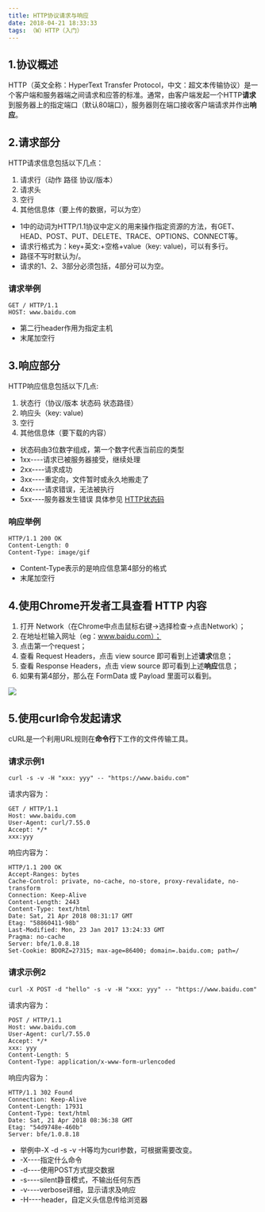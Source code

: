 ```yaml
---
title: HTTP协议请求与响应
date: 2018-04-21 18:33:33
tags: （W）HTTP（入门）
---
```

## 1.协议概述
HTTP（英文全称：HyperText Transfer Protocol，中文：超文本传输协议）是一个客户端和服务器端之间请求和应答的标准。通常，由客户端发起一个HTTP**请求**到服务器上的指定端口（默认80端口），服务器则在端口接收客户端请求并作出**响应**。
   
   
## 2.请求部分
HTTP请求信息包括以下几点：
1. 请求行（动作 路径 协议/版本）
2. 请求头
3. 空行
4. 其他信息体（要上传的数据，可以为空）

+ 1中的动词为HTTP/1.1协议中定义的用来操作指定资源的方法，有GET、HEAD、POST、PUT、DELETE、TRACE、OPTIONS、CONNECT等。
+ 请求行格式为：key+英文:+空格+value（key: value)，可以有多行。
+ 路径不写时默认为/。
+ 请求的1、2、3部分必须包括，4部分可以为空。

### 请求举例
    GET / HTTP/1.1
    HOST: www.baidu.com
       
+ 第二行header作用为指定主机
+ 末尾加空行

   
## 3.响应部分
HTTP响应信息包括以下几点:
1. 状态行（协议/版本 状态码 状态路径）
2. 响应头（key: value)
3. 空行
4. 其他信息体（要下载的内容）

+ 状态码由3位数字组成，第一个数字代表当前应的类型
+ 1xx----请求已被服务器接受，继续处理
+ 2xx----请求成功
+ 3xx----重定向，文件暂时或永久地搬走了
+ 4xx----请求错误，无法被执行
+ 5xx----服务器发生错误
具体参见 [HTTP状态码](https://zh.wikipedia.org/wiki/HTTP%E7%8A%B6%E6%80%81%E7%A0%81)

### 响应举例
    HTTP/1.1 200 OK
    Content-Length: 0
    Content-Type: image/gif
        
+ Content-Type表示的是响应信息第4部分的格式
+ 末尾加空行
 
 
## 4.使用Chrome开发者工具查看 HTTP 内容
1. 打开 Network（在Chrome中点击鼠标右键→选择检查→点击Network）；
2. 在地址栏输入网址（eg：www.baidu.com）；
3. 点击第一个request；
4. 查看 Request Headers，点击 view source 即可看到上述**请求**信息；
5. 查看 Response Headers，点击 view source 即可看到上述**响应**信息；
6. 如果有第4部分，那么在 FormData 或 Payload 里面可以看到。

![](https://ws1.sinaimg.cn/large/d826ea31ly1fx9qrrros5j20n20bkq6j.jpg)	
 
 
## 5.使用curl命令发起请求
cURL是一个利用URL规则在**命令行**下工作的文件传输工具。

### 请求示例1
    curl -s -v -H "xxx: yyy" -- "https://www.baidu.com"
请求内容为：

    GET / HTTP/1.1
    Host: www.baidu.com
    User-Agent: curl/7.55.0
    Accept: */*
    xxx:yyy


响应内容为：

    HTTP/1.1 200 OK
    Accept-Ranges: bytes
    Cache-Control: private, no-cache, no-store, proxy-revalidate, no-transform
    Connection: Keep-Alive
    Content-Length: 2443
    Content-Type: text/html
    Date: Sat, 21 Apr 2018 08:31:17 GMT
    Etag: "58860411-98b"
    Last-Modified: Mon, 23 Jan 2017 13:24:33 GMT
    Pragma: no-cache
    Server: bfe/1.0.8.18
    Set-Cookie: BDORZ=27315; max-age=86400; domain=.baidu.com; path=/
       

### 请求示例2
    curl -X POST -d "hello" -s -v -H "xxx: yyy" -- "https://www.baidu.com"
请求内容为：

    POST / HTTP/1.1
    Host: www.baidu.com
    User-Agent: curl/7.55.0
    Accept: */*
    xxx: yyy
    Content-Length: 5
    Content-Type: application/x-www-form-urlencoded
       

响应内容为：

    HTTP/1.1 302 Found
    Connection: Keep-Alive
    Content-Length: 17931
    Content-Type: text/html
    Date: Sat, 21 Apr 2018 08:36:38 GMT
    Etag: "54d9748e-460b"
    Server: bfe/1.0.8.18
       

* 举例中-X -d -s -v -H等均为curl参数，可根据需要改变。
* -X----指定什么命令
* -d----使用POST方式提交数据
* -s----silent静音模式，不输出任何东西
* -v----verbose详细，显示请求及响应
* -H----header，自定义头信息传给浏览器

